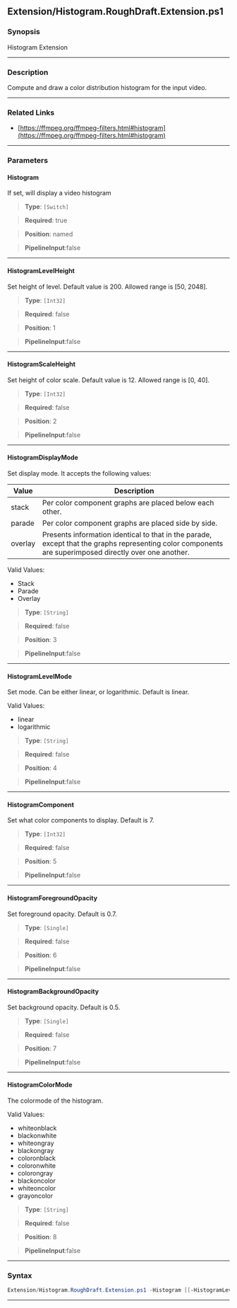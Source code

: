 
Extension/Histogram.RoughDraft.Extension.ps1
--------------------------------------------
### Synopsis
Histogram Extension

---
### Description

Compute and draw a color distribution histogram for the input video.

---
### Related Links
* [https://ffmpeg.org/ffmpeg-filters.html#histogram](https://ffmpeg.org/ffmpeg-filters.html#histogram)



---
### Parameters
#### **Histogram**

If set, will display a video histogram



> **Type**: ```[Switch]```

> **Required**: true

> **Position**: named

> **PipelineInput**:false



---
#### **HistogramLevelHeight**

Set height of level. Default value is 200. Allowed range is [50, 2048].



> **Type**: ```[Int32]```

> **Required**: false

> **Position**: 1

> **PipelineInput**:false



---
#### **HistogramScaleHeight**

Set height of color scale. Default value is 12. Allowed range is [0, 40].



> **Type**: ```[Int32]```

> **Required**: false

> **Position**: 2

> **PipelineInput**:false



---
#### **HistogramDisplayMode**

Set display mode. It accepts the following values:

|Value  |Description                                            |
|-------|-------------------------------------------------------|
|stack  |Per color component graphs are placed below each other.|
|parade |Per color component graphs are placed side by side.    |
|overlay| Presents information identical to that in the parade, except that the graphs representing color components are superimposed directly over one another. |



Valid Values:

* Stack
* Parade
* Overlay



> **Type**: ```[String]```

> **Required**: false

> **Position**: 3

> **PipelineInput**:false



---
#### **HistogramLevelMode**

Set mode. Can be either linear, or logarithmic. Default is linear.



Valid Values:

* linear
* logarithmic



> **Type**: ```[String]```

> **Required**: false

> **Position**: 4

> **PipelineInput**:false



---
#### **HistogramComponent**

Set what color components to display. Default is 7.



> **Type**: ```[Int32]```

> **Required**: false

> **Position**: 5

> **PipelineInput**:false



---
#### **HistogramForegroundOpacity**

Set foreground opacity. Default is 0.7.



> **Type**: ```[Single]```

> **Required**: false

> **Position**: 6

> **PipelineInput**:false



---
#### **HistogramBackgroundOpacity**

Set background opacity. Default is 0.5.



> **Type**: ```[Single]```

> **Required**: false

> **Position**: 7

> **PipelineInput**:false



---
#### **HistogramColorMode**

The colormode of the histogram.



Valid Values:

* whiteonblack
* blackonwhite
* whiteongray
* blackongray
* coloronblack
* coloronwhite
* colorongray
* blackoncolor
* whiteoncolor
* grayoncolor



> **Type**: ```[String]```

> **Required**: false

> **Position**: 8

> **PipelineInput**:false



---
### Syntax
```PowerShell
Extension/Histogram.RoughDraft.Extension.ps1 -Histogram [[-HistogramLevelHeight] <Int32>] [[-HistogramScaleHeight] <Int32>] [[-HistogramDisplayMode] <String>] [[-HistogramLevelMode] <String>] [[-HistogramComponent] <Int32>] [[-HistogramForegroundOpacity] <Single>] [[-HistogramBackgroundOpacity] <Single>] [[-HistogramColorMode] <String>] [<CommonParameters>]
```
---




